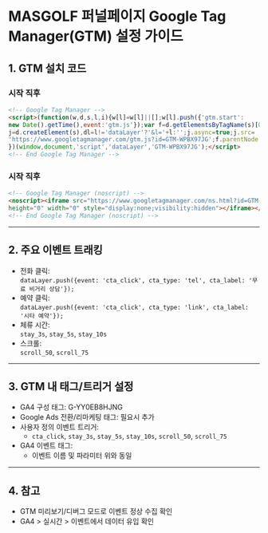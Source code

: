 # MASGOLF 퍼널페이지 Google Tag Manager(GTM) 설정 가이드

## 1. GTM 설치 코드

### <head> 시작 직후
```html
<!-- Google Tag Manager -->
<script>(function(w,d,s,l,i){w[l]=w[l]||[];w[l].push({'gtm.start':
new Date().getTime(),event:'gtm.js'});var f=d.getElementsByTagName(s)[0],
j=d.createElement(s),dl=l!='dataLayer'?'&l='+l:'';j.async=true;j.src=
'https://www.googletagmanager.com/gtm.js?id=GTM-WPBX97JG';f.parentNode.insertBefore(j,f);
})(window,document,'script','dataLayer','GTM-WPBX97JG');</script>
<!-- End Google Tag Manager -->
```

### <body> 시작 직후
```html
<!-- Google Tag Manager (noscript) -->
<noscript><iframe src="https://www.googletagmanager.com/ns.html?id=GTM-WPBX97JG"
height="0" width="0" style="display:none;visibility:hidden"></iframe></noscript>
<!-- End Google Tag Manager (noscript) -->
```

---

## 2. 주요 이벤트 트래킹

- 전화 클릭:  
  `dataLayer.push({event: 'cta_click', cta_type: 'tel', cta_label: '무료 비거리 상담'});`
- 예약 클릭:  
  `dataLayer.push({event: 'cta_click', cta_type: 'link', cta_label: '시타 예약'});`
- 체류 시간:  
  `stay_3s`, `stay_5s`, `stay_10s`
- 스크롤:  
  `scroll_50`, `scroll_75`

---

## 3. GTM 내 태그/트리거 설정

- GA4 구성 태그: G-YY0EB8HJNG
- Google Ads 전환/리마케팅 태그: 필요시 추가
- 사용자 정의 이벤트 트리거:  
  - `cta_click`, `stay_3s`, `stay_5s`, `stay_10s`, `scroll_50`, `scroll_75`
- GA4 이벤트 태그:  
  - 이벤트 이름 및 파라미터 위와 동일

---

## 4. 참고

- GTM 미리보기/디버그 모드로 이벤트 정상 수집 확인
- GA4 > 실시간 > 이벤트에서 데이터 유입 확인 